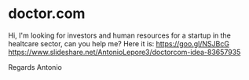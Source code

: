 # doctor.com


Hi, I'm looking for investors and human resources for a startup in the healtcare sector, can you help me?
Here it is: https://goo.gl/NSJBcG
https://www.slideshare.net/AntonioLepore3/doctorcom-idea-83657935

Regards
Antonio
